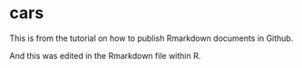 # cars
This is from the tutorial on how to publish Rmarkdown documents in Github.

And this was edited in the Rmarkdown file within R.
